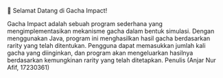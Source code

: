 🚀 Selamat Datang di Gacha Impact!

Gacha Impact adalah sebuah program sederhana yang mengimplementasikan mekanisme gacha dalam bentuk simulasi. Dengan menggunakan Java, program ini menghasilkan hasil gacha berdasarkan rarity yang telah ditentukan. Pengguna dapat memasukkan jumlah kali gacha yang diinginkan, dan program akan mengeluarkan hasilnya berdasarkan kemungkinan rarity yang telah ditetapkan.
Penulis 
(Anjar Nur Afif, 17230361)
